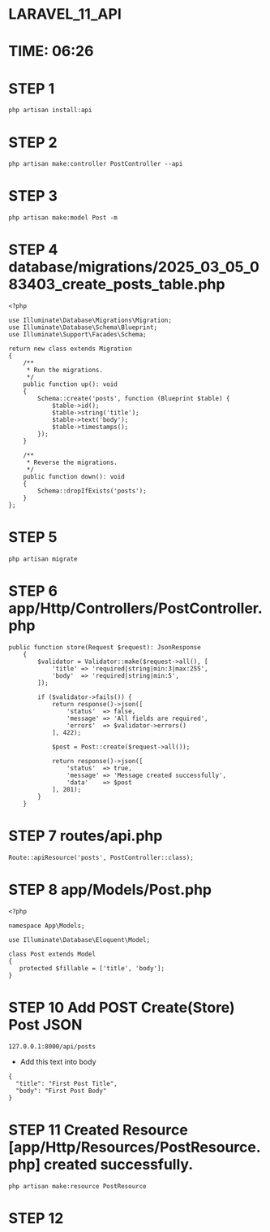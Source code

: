 # LARAVEL_11_API
# TIME: 06:26

# STEP 1
```php artisan install:api```

# STEP 2 
```php artisan make:controller PostController --api```

# STEP 3
```php artisan make:model Post -m```

# STEP 4 database/migrations/2025_03_05_083403_create_posts_table.php
```
<?php

use Illuminate\Database\Migrations\Migration;
use Illuminate\Database\Schema\Blueprint;
use Illuminate\Support\Facades\Schema;

return new class extends Migration
{
    /**
     * Run the migrations.
     */
    public function up(): void
    {
        Schema::create('posts', function (Blueprint $table) {
            $table->id();
            $table->string('title');
            $table->text('body');
            $table->timestamps();
        });
    }

    /**
     * Reverse the migrations.
     */
    public function down(): void
    {
        Schema::dropIfExists('posts');
    }
};

```

# STEP 5 
```php artisan migrate```

# STEP 6 app/Http/Controllers/PostController.php

```
public function store(Request $request): JsonResponse
    {
        $validator = Validator::make($request->all(), [
            'title' => 'required|string|min:3|max:255',
            'body'  => 'required|string|min:5',
        ]);

        if ($validator->fails()) {
            return response()->json([
                'status'  => false,
                'message' => 'All fields are required',
                'errors'  => $validator->errors()
            ], 422);

            $post = Post::create($request->all());

            return response()->json([
                'status'  => true,
                'message' => 'Message created successfully',
                'data'    => $post
            ], 201);
        }
    }
```
# STEP 7 routes/api.php
```Route::apiResource('posts', PostController::class);```

# STEP 8 app/Models/Post.php
```
<?php

namespace App\Models;

use Illuminate\Database\Eloquent\Model;

class Post extends Model
{
   protected $fillable = ['title', 'body'];
}

```
# STEP 10 Add POST Create(Store) Post JSON
```127.0.0.1:8000/api/posts```

* Add this text into body
```
{
  "title": "First Post Title",
  "body": "First Post Body"
}
```
# STEP 11 Created Resource [app/Http/Resources/PostResource.php] created successfully.
```php artisan make:resource PostResource```

# STEP 12